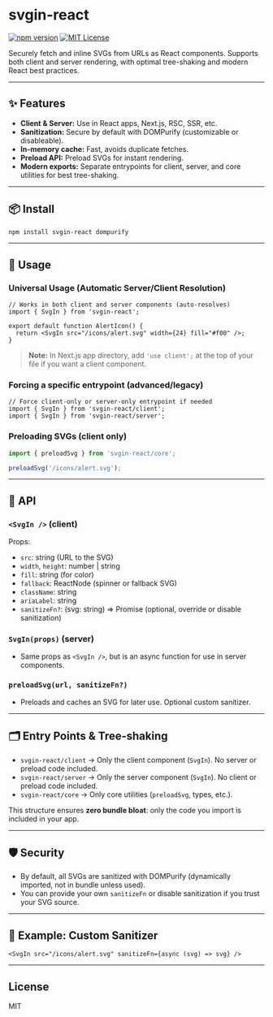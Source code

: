 # svgin-react

[![npm version](https://img.shields.io/npm/v/svgin-react.svg)](https://npmjs.com/package/svgin-react)
[![MIT License](https://img.shields.io/badge/license-MIT-blue.svg)](LICENSE)

Securely fetch and inline SVGs from URLs as React components. Supports both client and server rendering, with optimal tree-shaking and modern React best practices.

---

## ✨ Features

- **Client & Server:** Use in React apps, Next.js, RSC, SSR, etc.
- **Sanitization:** Secure by default with DOMPurify (customizable or disableable).
- **In-memory cache:** Fast, avoids duplicate fetches.
- **Preload API:** Preload SVGs for instant rendering.
- **Modern exports:** Separate entrypoints for client, server, and core utilities for best tree-shaking.

---

## 📦 Install

```sh
npm install svgin-react dompurify
```

---

## 🧩 Usage


### Universal Usage (Automatic Server/Client Resolution)

```tsx
// Works in both client and server components (auto-resolves)
import { SvgIn } from 'svgin-react';

export default function AlertIcon() {
  return <SvgIn src="/icons/alert.svg" width={24} fill="#f00" />;
}
```

> **Note:** In Next.js app directory, add `'use client';` at the top of your file if you want a client component.

### Forcing a specific entrypoint (advanced/legacy)

```tsx
// Force client-only or server-only entrypoint if needed
import { SvgIn } from 'svgin-react/client';
import { SvgIn } from 'svgin-react/server';
```

### Preloading SVGs (client only)

```ts
import { preloadSvg } from 'svgin-react/core';

preloadSvg('/icons/alert.svg');
```

---

## 🔧 API

### `<SvgIn />` (client)

Props:

- `src`: string (URL to the SVG)
- `width`, `height`: number | string
- `fill`: string (for color)
- `fallback`: ReactNode (spinner or fallback SVG)
- `className`: string
- `ariaLabel`: string
- `sanitizeFn?`: (svg: string) => Promise<string> (optional, override or disable sanitization)

### `SvgIn(props)` (server)

- Same props as `<SvgIn />`, but is an async function for use in server components.

### `preloadSvg(url, sanitizeFn?)`

- Preloads and caches an SVG for later use. Optional custom sanitizer.

---

## 🗂️ Entry Points & Tree-shaking

- `svgin-react/client` → Only the client component (`SvgIn`). No server or preload code included.
- `svgin-react/server` → Only the server component (`SvgIn`). No client or preload code included.
- `svgin-react/core` → Only core utilities (`preloadSvg`, types, etc.).

This structure ensures **zero bundle bloat**: only the code you import is included in your app.

---

## 🛡️ Security

- By default, all SVGs are sanitized with DOMPurify (dynamically imported, not in bundle unless used).
- You can provide your own `sanitizeFn` or disable sanitization if you trust your SVG source.

---

## 📝 Example: Custom Sanitizer

```tsx
<SvgIn src="/icons/alert.svg" sanitizeFn={async (svg) => svg} />
```

---

## License

MIT
